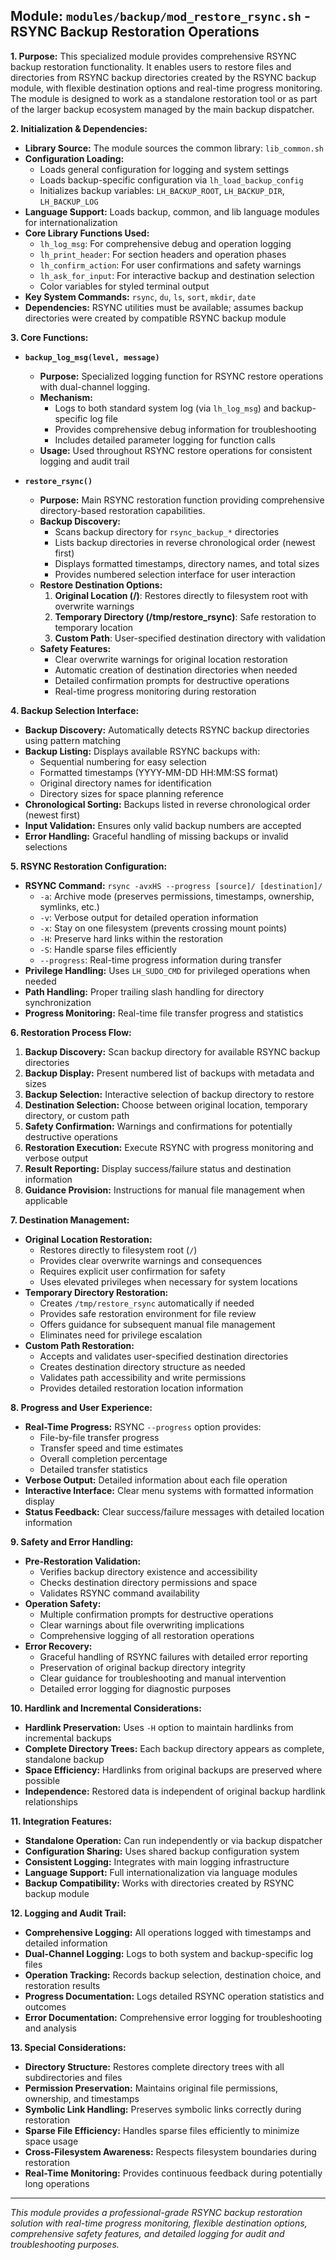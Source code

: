 <!--
File: docs/mod/doc_restore_rsync.md
Copyright (c) 2025 maschkef
SPDX-License-Identifier: MIT

This project is part of the 'little-linux-helper' collection.
Licensed under the MIT License. See the LICENSE file in the project root for more information.
-->

## Module: `modules/backup/mod_restore_rsync.sh` - RSYNC Backup Restoration Operations

**1. Purpose:**
This specialized module provides comprehensive RSYNC backup restoration functionality. It enables users to restore files and directories from RSYNC backup directories created by the RSYNC backup module, with flexible destination options and real-time progress monitoring. The module is designed to work as a standalone restoration tool or as part of the larger backup ecosystem managed by the main backup dispatcher.

**2. Initialization & Dependencies:**
*   **Library Source:** The module sources the common library: `lib_common.sh`
*   **Configuration Loading:**
    *   Loads general configuration for logging and system settings
    *   Loads backup-specific configuration via `lh_load_backup_config`
    *   Initializes backup variables: `LH_BACKUP_ROOT`, `LH_BACKUP_DIR`, `LH_BACKUP_LOG`
*   **Language Support:** Loads backup, common, and lib language modules for internationalization
*   **Core Library Functions Used:**
    *   `lh_log_msg`: For comprehensive debug and operation logging
    *   `lh_print_header`: For section headers and operation phases
    *   `lh_confirm_action`: For user confirmations and safety warnings
    *   `lh_ask_for_input`: For interactive backup and destination selection
    *   Color variables for styled terminal output
*   **Key System Commands:** `rsync`, `du`, `ls`, `sort`, `mkdir`, `date`
*   **Dependencies:** RSYNC utilities must be available; assumes backup directories were created by compatible RSYNC backup module

**3. Core Functions:**

*   **`backup_log_msg(level, message)`**
    *   **Purpose:** Specialized logging function for RSYNC restore operations with dual-channel logging.
    *   **Mechanism:**
        *   Logs to both standard system log (via `lh_log_msg`) and backup-specific log file
        *   Provides comprehensive debug information for troubleshooting
        *   Includes detailed parameter logging for function calls
    *   **Usage:** Used throughout RSYNC restore operations for consistent logging and audit trail

*   **`restore_rsync()`**
    *   **Purpose:** Main RSYNC restoration function providing comprehensive directory-based restoration capabilities.
    *   **Backup Discovery:**
        *   Scans backup directory for `rsync_backup_*` directories
        *   Lists backup directories in reverse chronological order (newest first)
        *   Displays formatted timestamps, directory names, and total sizes
        *   Provides numbered selection interface for user interaction
    *   **Restore Destination Options:**
        1. **Original Location (/)**: Restores directly to filesystem root with overwrite warnings
        2. **Temporary Directory (/tmp/restore_rsync)**: Safe restoration to temporary location
        3. **Custom Path**: User-specified destination directory with validation
    *   **Safety Features:**
        *   Clear overwrite warnings for original location restoration
        *   Automatic creation of destination directories when needed
        *   Detailed confirmation prompts for destructive operations
        *   Real-time progress monitoring during restoration

**4. Backup Selection Interface:**
*   **Backup Discovery:** Automatically detects RSYNC backup directories using pattern matching
*   **Backup Listing:** Displays available RSYNC backups with:
    *   Sequential numbering for easy selection
    *   Formatted timestamps (YYYY-MM-DD HH:MM:SS format)
    *   Original directory names for identification
    *   Directory sizes for space planning reference
*   **Chronological Sorting:** Backups listed in reverse chronological order (newest first)
*   **Input Validation:** Ensures only valid backup numbers are accepted
*   **Error Handling:** Graceful handling of missing backups or invalid selections

**5. RSYNC Restoration Configuration:**
*   **RSYNC Command:** `rsync -avxHS --progress [source]/ [destination]/`
    *   `-a`: Archive mode (preserves permissions, timestamps, ownership, symlinks, etc.)
    *   `-v`: Verbose output for detailed operation information
    *   `-x`: Stay on one filesystem (prevents crossing mount points)
    *   `-H`: Preserve hard links within the restoration
    *   `-S`: Handle sparse files efficiently
    *   `--progress`: Real-time progress information during transfer
*   **Privilege Handling:** Uses `LH_SUDO_CMD` for privileged operations when needed
*   **Path Handling:** Proper trailing slash handling for directory synchronization
*   **Progress Monitoring:** Real-time file transfer progress and statistics

**6. Restoration Process Flow:**
1. **Backup Discovery:** Scan backup directory for available RSYNC backup directories
2. **Backup Display:** Present numbered list of backups with metadata and sizes
3. **Backup Selection:** Interactive selection of backup directory to restore
4. **Destination Selection:** Choose between original location, temporary directory, or custom path
5. **Safety Confirmation:** Warnings and confirmations for potentially destructive operations
6. **Restoration Execution:** Execute RSYNC with progress monitoring and verbose output
7. **Result Reporting:** Display success/failure status and destination information
8. **Guidance Provision:** Instructions for manual file management when applicable

**7. Destination Management:**
*   **Original Location Restoration:**
    *   Restores directly to filesystem root (`/`)
    *   Provides clear overwrite warnings and consequences
    *   Requires explicit user confirmation for safety
    *   Uses elevated privileges when necessary for system locations
*   **Temporary Directory Restoration:**
    *   Creates `/tmp/restore_rsync` automatically if needed
    *   Provides safe restoration environment for file review
    *   Offers guidance for subsequent manual file management
    *   Eliminates need for privilege escalation
*   **Custom Path Restoration:**
    *   Accepts and validates user-specified destination directories
    *   Creates destination directory structure as needed
    *   Validates path accessibility and write permissions
    *   Provides detailed restoration location information

**8. Progress and User Experience:**
*   **Real-Time Progress:** RSYNC `--progress` option provides:
    *   File-by-file transfer progress
    *   Transfer speed and time estimates
    *   Overall completion percentage
    *   Detailed transfer statistics
*   **Verbose Output:** Detailed information about each file operation
*   **Interactive Interface:** Clear menu systems with formatted information display
*   **Status Feedback:** Clear success/failure messages with detailed location information

**9. Safety and Error Handling:**
*   **Pre-Restoration Validation:**
    *   Verifies backup directory existence and accessibility
    *   Checks destination directory permissions and space
    *   Validates RSYNC command availability
*   **Operation Safety:**
    *   Multiple confirmation prompts for destructive operations
    *   Clear warnings about file overwriting implications
    *   Comprehensive logging of all restoration operations
*   **Error Recovery:**
    *   Graceful handling of RSYNC failures with detailed error reporting
    *   Preservation of original backup directory integrity
    *   Clear guidance for troubleshooting and manual intervention
    *   Detailed error logging for diagnostic purposes

**10. Hardlink and Incremental Considerations:**
*   **Hardlink Preservation:** Uses `-H` option to maintain hardlinks from incremental backups
*   **Complete Directory Trees:** Each backup directory appears as complete, standalone backup
*   **Space Efficiency:** Hardlinks from original backups are preserved where possible
*   **Independence:** Restored data is independent of original backup hardlink relationships

**11. Integration Features:**
*   **Standalone Operation:** Can run independently or via backup dispatcher
*   **Configuration Sharing:** Uses shared backup configuration system
*   **Consistent Logging:** Integrates with main logging infrastructure
*   **Language Support:** Full internationalization via language modules
*   **Backup Compatibility:** Works with directories created by RSYNC backup module

**12. Logging and Audit Trail:**
*   **Comprehensive Logging:** All operations logged with timestamps and detailed information
*   **Dual-Channel Logging:** Logs to both system and backup-specific log files
*   **Operation Tracking:** Records backup selection, destination choice, and restoration results
*   **Progress Documentation:** Logs detailed RSYNC operation statistics and outcomes
*   **Error Documentation:** Comprehensive error logging for troubleshooting and analysis

**13. Special Considerations:**
*   **Directory Structure:** Restores complete directory trees with all subdirectories and files
*   **Permission Preservation:** Maintains original file permissions, ownership, and timestamps
*   **Symbolic Link Handling:** Preserves symbolic links correctly during restoration
*   **Sparse File Efficiency:** Handles sparse files efficiently to minimize space usage
*   **Cross-Filesystem Awareness:** Respects filesystem boundaries during restoration
*   **Real-Time Monitoring:** Provides continuous feedback during potentially long operations

---
*This module provides a professional-grade RSYNC backup restoration solution with real-time progress monitoring, flexible destination options, comprehensive safety features, and detailed logging for audit and troubleshooting purposes.*